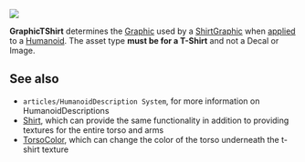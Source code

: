 ![](https://developer.roblox.com/assets/blt196c7ecaff94e3d2/GraphicTShirt.jpg)

**GraphicTShirt** determines the [Graphic](https://developer.roblox.com/en-us/api-reference/property/ShirtGraphic/Graphic) used by a [ShirtGraphic](https://developer.roblox.com/en-us/api-reference/class/ShirtGraphic) when [applied](https://developer.roblox.com/en-us/api-reference/function/Humanoid/ApplyDescription) to a [Humanoid](https://developer.roblox.com/en-us/api-reference/class/Humanoid). The asset type **must be for a T-Shirt** and not a Decal or Image.

See also
--------

*   `articles/HumanoidDescription System`, for more information on HumanoidDescriptions
*   [Shirt](https://developer.roblox.com/en-us/api-reference/property/HumanoidDescription/Shirt), which can provide the same functionality in addition to providing textures for the entire torso and arms
*   [TorsoColor](https://developer.roblox.com/en-us/api-reference/property/HumanoidDescription/TorsoColor), which can change the color of the torso underneath the t-shirt texture